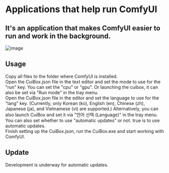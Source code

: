 # Applications that help run ComfyUI   
It's an application that makes ComfyUI easier to run and work in the background.   
----
![image](./images/cuibox.gif)
## Usage   
Copy all files to the folder where ComfyUI is installed.  
Open the CuiBox.json file in the text editor and set the mode to use for the "run" key. You can set the "cpu" or "gpu". Or launching the cuibox, it can also be set via "Run mode" in the tray menu.   
Open the CuiBox.json file in the editor and set the language to use for the "lang" key. (Currently, only Korean (ko), English (en), Chinese (zh), Japanese (ja), and Vietnamese (vi) are supported.) Alternatively, you can also launch CuiBox and set it via "언어 선택 (Language)" in the tray menu.   
You can also set whether to use "automatic updates" or not. true is to use automatic updates.   
Finish setting up the CuiBox.json, run the CuiBox.exe and start working with ComfyUI.   
## Update   
Development is underway for automatic updates.   
